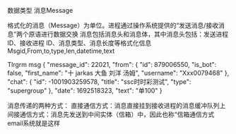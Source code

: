 数据类型 消息Message


格式化的消息（Message）为单位。进程通过操作系统提供的“发送消息/接收消息”两个原语进行数据交换
消息包括消息头和消息体，其中消息头包括：发送进程 ID、接收进程 ID、消息类型、消息长度等格式化信息
Msgid,From,to,type,len,datetime,text

Tlrgrm msg
{
  "message_id": 22021,
  "from": {
    "id": 879006550,
    "is_bot": false,
    "first_name": "十 jarkas 大鱼 刘洋 汤姆",
    "username": "Xxx0079468"
  },
  "chat": {
    "id": -1001903259578,
    "title": "ssc时时彩测试",
    "type": "supergroup"
  },
  "date": 1692518323,
  "text": "单100"
}

消息传递的两种方式：
直接通信方式：消息直接挂到接收进程的消息缓冲队列上
间接通信方式：消息先发送到中间实体（信箱）中，因此也称“信箱通信方式  email系统就是这样






